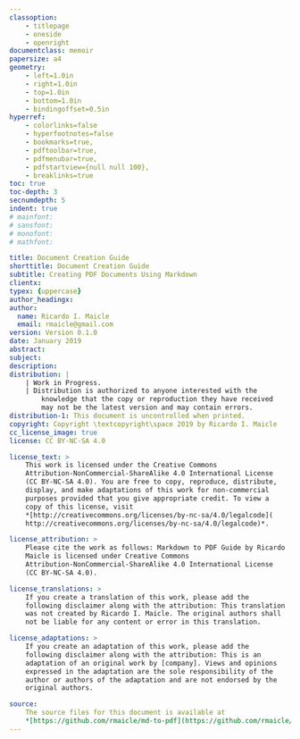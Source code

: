 ```yaml
---
classoption:
    - titlepage
    - oneside
    - openright
documentclass: memoir
papersize: a4
geometry:
    - left=1.0in
    - right=1.0in
    - top=1.0in
    - bottom=1.0in
    - bindingoffset=0.5in
hyperref:
    - colorlinks=false
    - hyperfootnotes=false
    - bookmarks=true,
    - pdftoolbar=true,
    - pdfmenubar=true,
    - pdfstartview={null null 100},
    - breaklinks=true
toc: true
toc-depth: 3
secnumdepth: 5
indent: true
# mainfont:
# sansfont:
# monofont:
# mathfont:

title: Document Creation Guide
shorttitle: Document Creation Guide
subtitle: Creating PDF Documents Using Markdown
clientx:
typex: {uppercase}
author_headingx:
author:
  name: Ricardo I. Maicle
  email: rmaicle@gmail.com
version: Version 0.1.0
date: January 2019
abstract:
subject:
description:
distribution: |
    | Work in Progress.
    | Distribution is authorized to anyone interested with the
        knowledge that the copy or reproduction they have received
        may not be the latest version and may contain errors.
distribution-1: This document is uncontrolled when printed.
copyright: Copyright \textcopyright\space 2019 by Ricardo I. Maicle
cc_license_image: true
license: CC BY-NC-SA 4.0

license_text: >
    This work is licensed under the Creative Commons
    Attribution-NonCommercial-ShareAlike 4.0 International License
    (CC BY-NC-SA 4.0). You are free to copy, reproduce, distribute,
    display, and make adaptations of this work for non-commercial
    purposes provided that you give appropriate credit. To view a
    copy of this license, visit
    *[http://creativecommons.org/licenses/by-nc-sa/4.0/legalcode](
    http://creativecommons.org/licenses/by-nc-sa/4.0/legalcode)*.

license_attribution: >
    Please cite the work as follows: Markdown to PDF Guide by Ricardo
    Maicle is licensed under Creative Commons
    Attribution-NonCommercial-ShareAlike 4.0 International License
    (CC BY-NC-SA 4.0).

license_translations: >
    If you create a translation of this work, please add the
    following disclaimer along with the attribution: This translation
    was not created by Ricardo I. Maicle. The original authors shall
    not be liable for any content or error in this translation.

license_adaptations: >
    If you create an adaptation of this work, please add the
    following disclaimer along with the attribution: This is an
    adaptation of an original work by [company]. Views and opinions
    expressed in the adaptation are the sole responsibility of the
    author or authors of the adaptation and are not endorsed by the
    original authors.

source:
    The source files for this document is available at
    *[https://github.com/rmaicle/md-to-pdf](https://github.com/rmaicle/md-to-pdf)*.
---
```

